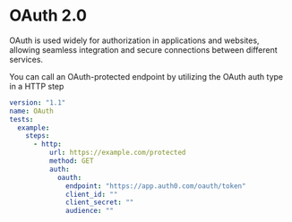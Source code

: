 # OAuth 2.0

OAuth is used widely for authorization in applications and websites, allowing seamless integration and secure connections between different services.

You can call an OAuth-protected endpoint by utilizing the OAuth auth type in a HTTP step

```yaml
version: "1.1"
name: OAuth
tests:
  example:
    steps:
      - http:
          url: https://example.com/protected
          method: GET
          auth:
            oauth:
              endpoint: "https://app.auth0.com/oauth/token"
              client_id: ""
              client_secret: ""
              audience: ""
```
